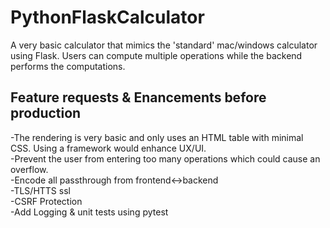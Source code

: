 # PythonFlaskCalculator
A very basic calculator that mimics the 'standard' mac/windows calculator using Flask. Users can compute multiple operations while the backend performs the computations.

## Feature requests & Enancements before production
-The rendering is very basic and only uses an HTML table with minimal CSS. Using a framework would enhance UX/UI.</br>
-Prevent the user from entering too many operations which could cause an overflow.</br>
-Encode all passthrough from frontend<->backend</br>
-TLS/HTTS ssl</br>
-CSRF Protection</br>
-Add Logging & unit tests using pytest
